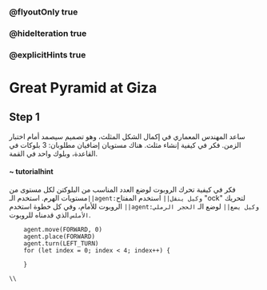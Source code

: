 ### @flyoutOnly true
### @hideIteration true
### @explicitHints true

# Great Pyramid at Giza

## Step 1
ساعد المهندس المعماري في إكمال الشكل  المثلث،  وهو تصميم سيصمد أمام اختبار الزمن. فكر في كيفية إنشاء مثلث. هناك مستويان إضافيان مطلوبان: 3 بلوكات في القاعدة، وبلوك واحد في القمة.

#### ~ tutorialhint  
فكر في كيفية تحرك الروبوت لوضع العدد المناسب من البلوكتن لكل مستوى من مستويات الهرم. استخدم الـ``||agent:وكيل ينقل||`` استخدم المفتاح "ock" لتحريك الروبوت للأمام، وفي كل خطوة استخدم ``||agent:وكيل يضع||`` لوضع الـ `الحجر الرملي الأملس` الذي قدمناه للروبوت.


```ghost
    agent.move(FORWARD, 0)
    agent.place(FORWARD)
    agent.turn(LEFT_TURN)
    for (let index = 0; index < 4; index++) {
    	
    }
```
```template
\\
```
 
